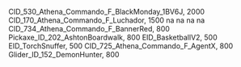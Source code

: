 CID_530_Athena_Commando_F_BlackMonday_1BV6J, 2000
CID_170_Athena_Commando_F_Luchador, 1500
na
na
na
na
CID_734_Athena_Commando_F_BannerRed, 800
Pickaxe_ID_202_AshtonBoardwalk, 800
EID_BasketballV2, 500
EID_TorchSnuffer, 500
CID_725_Athena_Commando_F_AgentX, 800
Glider_ID_152_DemonHunter, 800
